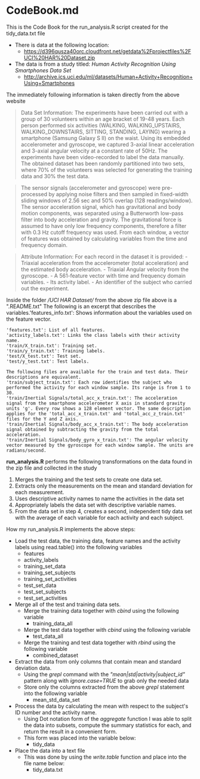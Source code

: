 # CodeBook.md

This is the Code Book for the run_analysis.R script created for the tidy_data.txt file
* There is data at the following location:
  * https://d396qusza40orc.cloudfront.net/getdata%2Fprojectfiles%2FUCI%20HAR%20Dataset.zip
* The data is from a study titled: _Human Activity Recognition Using Smartphones Data Set_
  * http://archive.ics.uci.edu/ml/datasets/Human+Activity+Recognition+Using+Smartphones

The immediately following information is taken directly from the above website

> Data Set Information:
   The experiments have been carried out with a group of 30 volunteers within an age bracket of 19-48 years. Each person performed six activities (WALKING, WALKING_UPSTAIRS, WALKING_DOWNSTAIRS, SITTING, STANDING, LAYING) wearing a smartphone (Samsung Galaxy S II) on the waist. Using its embedded accelerometer and gyroscope, we captured 3-axial linear acceleration and 3-axial angular velocity at a constant rate of 50Hz. The experiments have been video-recorded to label the data manually. The obtained dataset has been randomly partitioned into two sets, where 70% of the volunteers was selected for generating the training data and 30% the test data.

>  The sensor signals (accelerometer and gyroscope) were pre-processed by applying noise filters and then sampled in fixed-width sliding windows of 2.56 sec and 50% overlap (128 readings/window). The sensor acceleration signal, which has gravitational and body motion components, was separated using a Butterworth low-pass filter into body acceleration and gravity. The gravitational force is assumed to have only low frequency components, therefore a filter with 0.3 Hz cutoff frequency was used. From each window, a vector of features was obtained by calculating variables from the time and frequency domain.

> Attribute Information:
    For each record in the dataset it is provided:
     - Triaxial acceleration from the accelerometer (total acceleration) and the estimated body acceleration.
     - Triaxial Angular velocity from the gyroscope.
     - A 561-feature vector with time and frequency domain variables.
     - Its activity label.
     - An identifier of the subject who carried out the experiment.

  Inside the folder _/UCI HAR Dataset/_ from the above zip file above is a ".README.txt"
  The following is an excerpt that describes the variables.'features_info.txt': Shows information about the variables used on the feature vector.

    'features.txt': List of all features.
    'activity_labels.txt': Links the class labels with their activity name.
    'train/X_train.txt': Training set.
    'train/y_train.txt': Training labels.
    'test/X_test.txt': Test set.
    'test/y_test.txt': Test labels.

    The following files are available for the train and test data. Their descriptions are equivalent.
    'train/subject_train.txt': Each row identifies the subject who performed the activity for each window sample. Its range is from 1 to 30.
    'train/Inertial Signals/total_acc_x_train.txt': The acceleration signal from the smartphone accelerometer X axis in standard gravity units 'g'. Every row shows a 128 element vector. The same description applies for the 'total_acc_x_train.txt' and 'total_acc_z_train.txt' files for the Y and Z axis.
    'train/Inertial Signals/body_acc_x_train.txt': The body acceleration signal obtained by subtracting the gravity from the total acceleration.
    'train/Inertial Signals/body_gyro_x_train.txt': The angular velocity vector measured by the gyroscope for each window sample. The units are radians/second.


**run_analysis.R** performs the following transformations on the data found in the zip file and collected in the study

1. Merges the training and the test sets to create one data set.
2. Extracts only the measurements on the mean and standard deviation for each measurement.
3. Uses descriptive activity names to name the activities in the data set
4. Appropriately labels the data set with descriptive variable names.
5. From the data set in step 4, creates a second, independent tidy data set with the average of each variable for each activity and each subject.

How my run_analysis.R implements the above steps:

* Load the test data, the training data, feature names and the activity labels using read.table() into the following variables
  * features
  * activity_labels
  * training_set_data
  * training_set_subjects
  * training_set_activities
  * test_set_data
  * test_set_subjects
  * test_set_activities
* Merge all of the test and training data sets.
  * Merge the training data together with _cbind_ using the following variable
    * training_data_all
  * Merge the test data together with _cbind_ using the following variable
    * test_data_all
  * Merge the training and test data together with _rbind_ using the following variable
    * combined_dataset
* Extract the data from only columns that contain mean and standard deviation data.
  * Using the _grepl_ command with the _"mean|std|activity|subject_id"_ pattern along with _ignore.case=TRUE_ to grab only the needed data
  * Store only the columns extracted from the above _grepl_ statement into the following variable
    * mean_std_data_set
* Process the data by calculating the mean with respect to the subject's ID number and the activity name.
  * Using Dot notation form of the _aggregate_ function I was able to split the data into subsets, compute the summary statistics for each, and return the result in a convenient form.
  * This form was placed into the variable below:
    * tidy_data
* Place the data into a text file
  * This was done by using the _write.table_ function and place into the file name below:
    * tidy_data.txt
